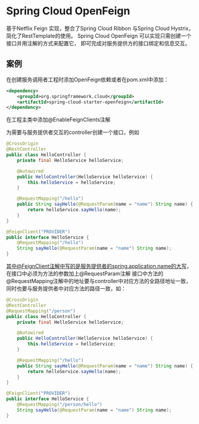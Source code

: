 # Spring Cloud OpenFeign

基于Netflix Feign 实现，整合了Spring Cloud Ribbon 与Spring Cloud Hystrix，简化了RestTemplate的使用。
Spring Cloud OpenFeign 可以实现只需创建一个接口并用注解的方式来配置它， 即可完成对服务提供方的接口绑定和信息交互。

## 案例

在创建服务调用者工程时添加OpenFeign依赖或者在pom.xml中添加：
```xml
<dependency>
    <groupId>org.springframework.cloud</groupId>
    <artifactId>spring-cloud-starter-openfeign</artifactId>
</dependency>
```
在工程主类中添加@EnableFeignClients注解


为需要与服务提供者交互的controller创建一个接口，例如
```java
@CrossOrigin
@RestController
public class HelloController {
    private final HelloService helloService;

    @Autowired
    public HelloController(HelloService helloService) {
        this.helloService = helloService;
    }

    @RequestMapping("/hello")
    public String sayHello(@RequestParam(name = "name") String name) {
        return helloService.sayHello(name);
    }
}
```
```java
@FeignClient("PROVIDER")
public interface HelloService {
    @RequestMapping("/hello")
    String sayHello(@RequestParam(name = "name") String name);
}
```

其中@FeignClient注解中写的是服务提供者的spring.application.name的大写，在接口中必须为方法的参数加上@RequestParam注解
接口中方法的@RequestMapping注解中的地址要与controller中对应方法的全路径地址一致，同时也要与服务提供者中对应方法的路径一致，如：
```java
@CrossOrigin
@RestController
@RequestMapping("/person")
public class HelloController {
    private final HelloService helloService;

    @Autowired
    public HelloController(HelloService helloService) {
        this.helloService = helloService;
    }

    @RequestMapping("/hello")
    public String sayHello(@RequestParam(name = "name") String name) {
        return helloService.sayHello(name);
    }
}
```
```java
@FeignClient("PROVIDER")
public interface HelloService {
    @RequestMapping("/person/hello")
    String sayHello(@RequestParam(name = "name") String name);
}
```
